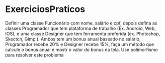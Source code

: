 # ExerciciosPraticos

Definir uma classe Funcionário com nome, salário e cpf, depois defina as classes Programador que tem plataforma de trabalho (Ex. Android, Web, IOS), e uma classe Designer
 que tem ferramenta preferida (ex. Photoshop, Skectch, Gimp.). Ambos tem um bonus anual baseado no salário, Programador recebe 20% e Designer recebe 15%, faça um método que calcule
 o bonus anual e mostr o valor do bonus na tela. Use polimorfismo para resolver este problema
